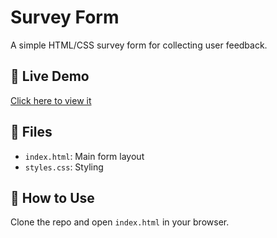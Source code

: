 # Survey Form

A simple HTML/CSS survey form for collecting user feedback.

## 🔗 Live Demo
[Click here to view it](https://theunfilteredvc.github.io/survey-form/)

## 📁 Files
- `index.html`: Main form layout
- `styles.css`: Styling

## 🚀 How to Use
Clone the repo and open `index.html` in your browser.
